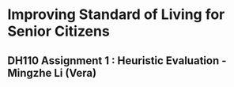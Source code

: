 # Improving Standard of Living for Senior Citizens
## DH110 Assignment 1 : Heuristic Evaluation - Mingzhe Li (Vera)


